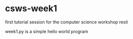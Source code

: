 # csws-week1
first tutorial session for the computer science workshop resit

week1.py is a simple hello world program